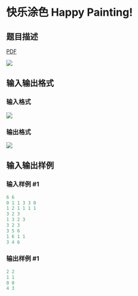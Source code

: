 # 快乐涂色 Happy Painting!

## 题目描述

[problemUrl]: https://uva.onlinejudge.org/index.php?option=com_onlinejudge&Itemid=8&category=229&page=show_problem&problem=3145

[PDF](https://uva.onlinejudge.org/external/119/p11994.pdf)

![](https://cdn.luogu.com.cn/upload/vjudge_pic/UVA11994/31dfe9db51b1566edc88ff8c86f4b753f060ca1a.png)

## 输入输出格式

### 输入格式

![](https://cdn.luogu.com.cn/upload/vjudge_pic/UVA11994/eddc9b764e8b2bcdb7c4fa5c04fa7bc0fb8fbecd.png)

### 输出格式

![](https://cdn.luogu.com.cn/upload/vjudge_pic/UVA11994/a45a597c48b6ca83d2391eaa4acd4ab093077db1.png)

## 输入输出样例

### 输入样例 #1

```cpp
6 6
0 1 1 3 3 0
1 2 1 1 1 1
3 2 3
1 3 2 3
3 2 3
3 5 6
1 6 1 1
3 4 6
```


### 输出样例 #1

```cpp
2 2
1 1
0 0
4 3
```


